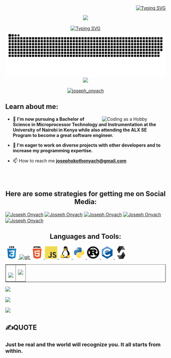 
<div align="right">
   <a href="https://git.io/typing-svg"><img src="https://readme-typing-svg.demolab.com?font=Fira+Code&size=27&pause=2000&color=196209&width=700&lines=Hi+👋,+I'm+Joseph+Onyach" alt="Typing SVG" /></a>
</div>

<p align="center">
   <image width="150" src="https://media.tenor.com/AP5Gtt9f6HEAAAAj/dm4uz3-foekoe.gif">
  
<div align="center">
   <a href="https://git.io/typing-svg"><img src="https://readme-typing-svg.demolab.com?font=Fira+Code&size=27&pause=2000&color=2336BCF7&width=800&lines=A+creative+software+engineer+from+Nairobi,+Kenya." alt="Typing SVG" /></a>
      </div>
  
<div align="center">
  <img src="https://github.com/jonyach/github-snake-svg/blob/main/snake.svg"
       alt="snake" />
</div>
      
<div align="center">
      <img src="https://visitor-badge.laobi.icu/badge?page_id=jonyach.jonyach">
      </div>
      
<p align="center"> <a href="https://twitter.com/joseph_onyach" target="blank"><img src="https://img.shields.io/twitter/follow/joseph_onyach?logo=twitter&style=for-the-badge" alt="joseph_onyach" /></a> 
</p>
      
 <h2>Learn about me:</h2>

<img align="right" alt="Coding as a Hobby" width="200" src="https://miro.medium.com/max/1400/0*C-cPP9D2MIyeexAT.gif">

- 🌱 **I'm now pursuing a Bachelor of Science in Microprocessor Technology and Instrumentation at the University of Nairobi in Kenya while also attending the ALX SE Program to become a great software engineer.**

- **👯 I'm eager to work on diverse projects with other developers and to increase my programming expertise.**

- 📫 How to reach me **josephokothonyach@gmail.com**

<br>
<br>
<h2 align="center">Here are some strategies for getting me on Social Media:</h2>
      
<p align="left">
<a href="https://x.com/joseph_onyach" target="blank"><img align="center" src="https://logowik.com/content/uploads/images/twitter-x-icon3832.logowik.com.webp" alt="Joseph Onyach" height="40" width="40" /></a>
<a href="https://instagram.com/joseph_onyach" target="blank"><img align="center" src="https://raw.githubusercontent.com/rahuldkjain/github-profile-readme-generator/master/src/images/icons/Social/instagram.svg" alt="Joseph Onyach" height="40" width="40" /></a>
<a href="https://www.facebook.com/joseph.onyach.52/" target="blank"><img align="center" src="https://raw.githubusercontent.com/rahuldkjain/github-profile-readme-generator/master/src/images/icons/Social/facebook.svg" alt="Joseph Onyach" height="40" width="40" /></a>
<a href="https://linkedin.com/in/jonyach/" target="blank"><img align="center" src="https://upload.wikimedia.org/wikipedia/commons/8/81/LinkedIn_icon.svg" alt="Joseph Onyach" height="40" width="40" /></a>
<a href="https://stackoverflow.com/users/19530515/joseph-okoth-onyach" target="blank"><img align="center" src="https://upload.wikimedia.org/wikipedia/commons/e/ef/Stack_Overflow_icon.svg" alt="Joseph Onyach" height="40" width="40"></a>
</p>


<h2 align="center">Languages and Tools:</h2>

<p align="left"> 
  <a href="https://www.w3schools.com/css/" target="_blank" rel="noreferrer"> 
    <img src="https://raw.githubusercontent.com/devicons/devicon/master/icons/css3/css3-original-wordmark.svg" alt="css3" width="40" height="40"/> 
  </a> 
  <a href="https://git-scm.com/" target="_blank" rel="noreferrer"> 
    <img src="https://www.vectorlogo.zone/logos/git-scm/git-scm-icon.svg" alt="git" width="40" height="40"/> 
  </a> 
  <a href="https://www.w3.org/html/" target="_blank" rel="noreferrer"> 
    <img src="https://raw.githubusercontent.com/devicons/devicon/master/icons/html5/html5-original-wordmark.svg" alt="html5" width="40" height="40"/> 
  </a> 
  <a href="https://developer.mozilla.org/en-US/docs/Web/JavaScript" target="_blank" rel="noreferrer"> 
    <img src="https://raw.githubusercontent.com/devicons/devicon/master/icons/javascript/javascript-original.svg" alt="javascript" width="40" height="40"/> 
  </a> 
  <a href="https://www.linux.org/" target="_blank" rel="noreferrer"> 
    <img src="https://raw.githubusercontent.com/devicons/devicon/master/icons/linux/linux-original.svg" alt="linux" width="40" height="40"/> 
  </a> 
  <a href="https://www.python.org" target="_blank" rel="noreferrer"> 
    <img src="https://raw.githubusercontent.com/devicons/devicon/master/icons/python/python-original.svg" alt="python" width="40" height="40"/> 
  </a> 
  <a href="https://www.rust-lang.org" target="_blank" rel="noreferrer"> 
    <img src="https://raw.githubusercontent.com/devicons/devicon/master/icons/rust/rust-plain.svg" alt="rust" width="40" height="40"/> 
  </a>
  <a href="https://en.cppreference.com/w/c/language" target="_blank" rel="noreferrer"> 
    <img src="https://raw.githubusercontent.com/devicons/devicon/master/icons/c/c-original.svg" alt="c" width="40" height="40"/> 
  </a>
  <a href="https://docs.soliditylang.org/" target="_blank" rel="noreferrer"> 
    <img src="https://raw.githubusercontent.com/devicons/devicon/master/icons/solidity/solidity-original.svg" alt="solidity" width="40" height="40"/> 
  </a>
</p>


<table border = "false">
   <tr>
      <td>
         <p>
            <img align="left" src="https://media.tenor.com/Z_Ah8rkdZ4YAAAAM/walking-code.gif">
         </p>
      </td>
      <td>
      
![](https://github-readme-stats.vercel.app/api/top-langs/?username=jonyach&theme=blue-green&hide_border=false&include_all_commits=false&count_private=false&layout=compact)
      </td>
   </tr>
</table>
   
![](https://github-readme-stats.vercel.app/api?username=jonyach&theme=blue-green&hide_border=false&include_all_commits=false&count_private=false)

![](https://github-readme-streak-stats.herokuapp.com/?user=jonyach&theme=blue-green&hide_border=false)

      

![](https://metrics.lecoq.io/jonyach?template=classic&base.indepth=true&base.hireable=true&repositories.forks=true&isocalendar=1&languages=1&lines=1&stars=1&people=1&introduction=1&repositories=1&achievements=1&activity=1&tweets=1&posts=1&base=header%2C%20activity%2C%20community%2C%20repositories%2C%20metadata&base.indepth=true&base.hireable=true&base.skip=false&repositories.batch=100&repositories.forks=true&repositories.affiliations=owner&isocalendar=false&isocalendar.duration=half-year&languages=false&languages.limit=13&languages.threshold=0%25&languages.other=false&languages.colors=github&languages.sections=most-used&languages.indepth=false&languages.analysis.timeout=15&languages.categories=markup%2C%10programming&languages.recent.categories=markup%2C%10programming&languages.recent.load=100&languages.recent.days=14&lines=false&lines.sections=base&lines.repositories.limit=4&lines.history.limit=1&stars=false&stars.limit=4&people=false&people.limit=15&people.identicons=false&people.identicons.hide=false&people.size=28&people.types=followers&people.shuffle=false&introduction=false&introduction.title=true&repositories=false&repositories.pinned=0&repositories.starred=0&repositories.random=0&repositories.order=featured%2C%10pinned%2C%10starred%2C%10random&achievements=false&achievements.threshold=C&achievements.secrets=true&achievements.display=detailed&achievements.limit=0&activity=false&activity.limit=5&activity.load=100&activity.days=14&activity.visibility=all&activity.timestamps=false&activity.filter=all&tweets=false&tweets.user=joseph_onyach&tweets.attachments=false&tweets.limit=4&posts=false&posts.source=dev.to&posts.user=jonyach&posts.descriptions=false&posts.covers=false&posts.limit=4&config.timezone=EAT%2FNairobi&config.twemoji=true)


## ✍️QUOTE

### Just be real and the world will recognize you. It all starts from within.
      
